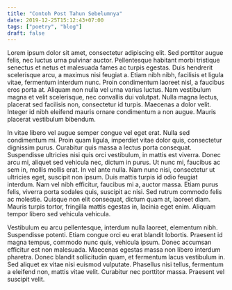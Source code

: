 ```yaml
---
title: "Contoh Post Tahun Sebelumnya"
date: 2019-12-25T15:12:43+07:00
tags: ["poetry", "blog"]
draft: false
---
```


Lorem ipsum dolor sit amet, consectetur adipiscing elit. Sed porttitor augue felis, nec luctus urna pulvinar auctor. Pellentesque habitant morbi tristique senectus et netus et malesuada fames ac turpis egestas. Duis hendrerit scelerisque arcu, a maximus nisi feugiat a. Etiam nibh nibh, facilisis et ligula vitae, fermentum interdum nunc. Proin condimentum laoreet nisl, a faucibus eros porta at. Aliquam non nulla vel urna varius luctus. Nam vestibulum magna et velit scelerisque, nec convallis dui volutpat. Nulla magna lectus, placerat sed facilisis non, consectetur id turpis. Maecenas a dolor velit. Integer id nibh eleifend mauris ornare condimentum a non augue. Mauris placerat vestibulum bibendum.

In vitae libero vel augue semper congue vel eget erat. Nulla sed condimentum mi. Proin quam ligula, imperdiet vitae dolor quis, consectetur dignissim purus. Curabitur quis massa a lectus porta consequat. Suspendisse ultricies nisi quis orci vestibulum, in mattis est viverra. Donec arcu mi, aliquet sed vehicula nec, dictum in purus. Ut nunc mi, faucibus ac sem in, mollis mollis erat. In vel ante nulla. Nam nunc nisi, consectetur ut ultricies eget, suscipit non ipsum. Duis mattis turpis id odio feugiat interdum. Nam vel nibh efficitur, faucibus mi a, auctor massa. Etiam purus felis, viverra porta sodales quis, suscipit ac nisi. Sed rutrum commodo felis ac molestie. Quisque non elit consequat, dictum quam at, laoreet diam. Mauris turpis tortor, fringilla mattis egestas in, lacinia eget enim. Aliquam tempor libero sed vehicula vehicula.

Vestibulum eu arcu pellentesque, interdum nulla laoreet, elementum nibh. Suspendisse potenti. Etiam congue orci eu erat blandit lobortis. Praesent id magna tempus, commodo nunc quis, vehicula ipsum. Donec accumsan efficitur est non malesuada. Maecenas egestas massa non libero interdum pharetra. Donec blandit sollicitudin quam, et fermentum lacus vestibulum in. Sed aliquet ex vitae nisi euismod vulputate. Phasellus nisi tellus, fermentum a eleifend non, mattis vitae velit. Curabitur nec porttitor massa. Praesent vel suscipit velit.

